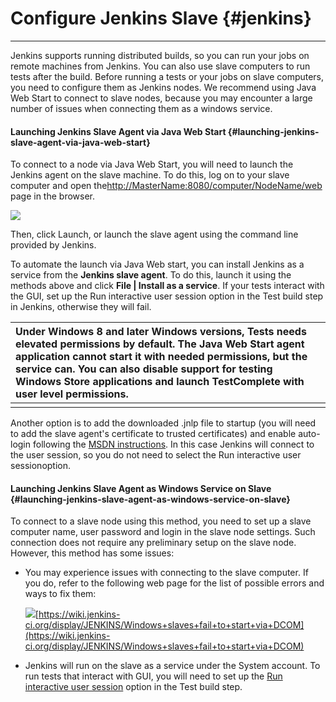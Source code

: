 # Configure Jenkins Slave {#jenkins}

---

Jenkins supports running distributed builds, so you can run your jobs on remote machines from Jenkins. You can also use slave computers to run tests after the build. Before running a tests or your jobs on slave computers, you need to configure them as Jenkins nodes. We recommend using Java Web Start to connect to slave nodes, because you may encounter a large number of issues when connecting them as a windows service.

#### Launching Jenkins Slave Agent via Java Web Start {#launching-jenkins-slave-agent-via-java-web-start}

To connect to a node via Java Web Start, you will need to launch the Jenkins agent on the slave machine. To do this, log on to your slave computer and open the[http://MasterName:8080/computer/NodeName/web](http://MasterName:8080/computer/NodeName/web) page in the browser.

![](https://nsaikiran.gitbooks.io/jenkins/content/assets/slave-page.png)

Then, click Launch, or launch the slave agent using the command line provided by Jenkins.

To automate the launch via Java Web start, you can install Jenkins as a service from the **Jenkins slave agent**. To do this, launch it using the methods above and click **File \| Install as a service**. If your tests interact with the GUI, set up the Run interactive user session option in the Test build step in Jenkins, otherwise they will fail.

| Under Windows 8 and later Windows versions, Tests needs elevated permissions by default. The Java Web Start agent application cannot start it with needed permissions, but the service can. You can also disable support for testing Windows Store applications and launch TestComplete with user level permissions. |
| :--- |
|  |

Another option is to add the downloaded .jnlp file to startup \(you will need to add the slave agent's certificate to trusted certificates\) and enable auto-login following the [MSDN instructions](http://support2.microsoft.com/default.aspx?scid=kb;en-us;324737). In this case Jenkins will connect to the user session, so you do not need to select the Run interactive user sessionoption.

#### Launching Jenkins Slave Agent as Windows Service on Slave {#launching-jenkins-slave-agent-as-windows-service-on-slave}

To connect to a slave node using this method, you need to set up a slave computer name, user password and login in the slave node settings. Such connection does not require any preliminary setup on the slave node. However, this method has some issues:

* You may experience issues with connecting to the slave computer. If you do, refer to the following web page for the list of possible errors and ways to fix them:

  ![](https://support.smartbear.com/testcomplete/docs/_assets/commonImages/go.gif)[https://wiki.jenkins-ci.org/display/JENKINS/Windows+slaves+fail+to+start+via+DCOM](https://wiki.jenkins-ci.org/display/JENKINS/Windows+slaves+fail+to+start+via+DCOM)

* Jenkins will run on the slave as a service under the System account. To run tests that interact with GUI, you will need to set up the [Run interactive user session](https://support.smartbear.com/testcomplete/docs/working-with/integration/jenkins/running-tests.html#Interactive) option in the Test build step.



